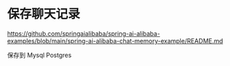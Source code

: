 # 保存聊天记录

https://github.com/springaialibaba/spring-ai-alibaba-examples/blob/main/spring-ai-alibaba-chat-memory-example/README.md

保存到 Mysql Postgres